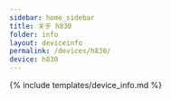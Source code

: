 ```yaml
---
sidebar: home_sidebar
title: 关于 h830
folder: info
layout: deviceinfo
permalink: /devices/h830/
device: h830
---
```

{% include templates/device_info.md %}

